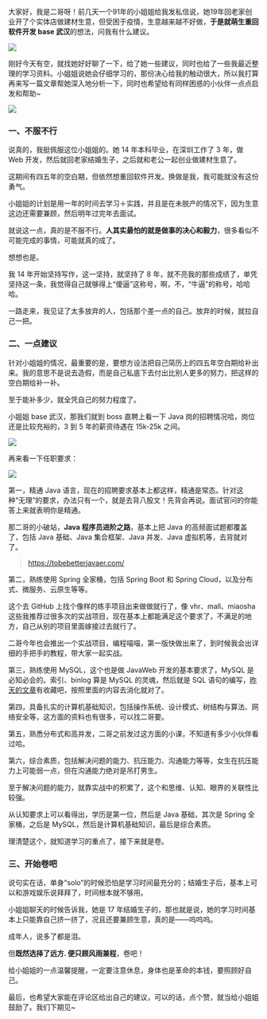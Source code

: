 

大家好，我是二哥呀！前几天一个91年的小姐姐给我发私信说，她19年回老家创业开了个实体店做建材生意，但受困于疫情，生意越来越不好做，**于是就萌生重回软件开发 base 武汉**的想法，问我有什么建议。

![](https://cdn.tobebetterjavaer.com/tobebetterjavaer/images/xianliaolaoke/chengxuyuannv-chonghui-java-1.png)

刚好今天有空，就找她好好聊了一下，给了她一些建议，同时也给了一些我最近整理的学习资料。小姐姐说她会仔细学习的，那份决心给我的触动很大，所以我打算再来写一篇文章帮她深入地分析一下，同时也希望给有同样困惑的小伙伴一点点启发和帮助~

![](https://cdn.tobebetterjavaer.com/tobebetterjavaer/images/xianliaolaoke/chengxuyuannv-chonghui-java-2.png)

### 一、不服不行

说真的，我挺佩服这位小姐姐的。她 14 年本科毕业，在深圳工作了 3 年，做 Web 开发，然后就回老家结婚生子，之后就和老公一起创业做建材生意了。

这期间有四五年的空白期，但依然想重回软件开发。换做是我，我可能就没有这份勇气。

小姐姐的计划是用一年的时间去学习＋实践，并且是在未脱产的情况下，因为生意这边还需要兼顾，然后明年过完年去面试。

就说这一点，真的是不服不行。**人其实最怕的就是做事的决心和毅力**，很多看似不可能完成的事情，可能就真的成了。

想想也是。

我 14 年开始坚持写作，这一坚持，就坚持了 8 年，就不亮我的那些成绩了，单凭坚持这一条，我觉得自己就够得上“傻逼”这称号，啊，不，“牛逼”的称号，哈哈哈。

一路走来，我见证了太多放弃的人，包括那个差一点的自己。放弃的时候，就拉自己一把。

### 二、一点建议

针对小姐姐的情况，最重要的是，要想方设法把自己简历上的四五年空白期给补出来。我的意思不是说去造假，而是自己私底下去付出比别人更多的努力，把这样的空白期给补一补。

至于能补多少，就全凭自己的努力程度了。

小姐姐 base 武汉，那我们就到 boss 直聘上看一下 Java 岗的招聘情况哈，岗位还是比较充裕的，3 到 5 年的薪资待遇在 15k-25k 之间。

![](https://cdn.tobebetterjavaer.com/tobebetterjavaer/images/xianliaolaoke/chengxuyuannv-chonghui-java-3.png)

再来看一下任职要求：

![](https://cdn.tobebetterjavaer.com/tobebetterjavaer/images/xianliaolaoke/chengxuyuannv-chonghui-java-4.png)

第一，精通 Java 语言，现在的招聘要求基本上都这样，精通是常态。针对这种“无理”的要求，办法只有一个，就是去背八股文！先背会再说。面试官问的你能答上来就表明你是精通。

那二哥的小破站，**Java 程序员进阶之路**，基本上把 Java 的高频面试题都覆盖了，包括 Java 基础、Java 集合框架、Java 并发、Java 虚拟机等，去背就对了。

>https://tobebetterjavaer.com/

第二，熟练使用 Spring 全家桶，包括 Spring Boot 和 Spring Cloud，以及分布式、微服务、云原生等等。

这个去 GitHub 上找个像样的练手项目出来做做就行了，像 vhr、mall、miaosha 这些我推荐过很多次的实战项目，现在基本上都能满足这个要求了，不满足的地方，自己从别的项目里面嫁接过去就行了。

二哥今年也会推出一个实战项目，编程喵喵，第一版快做出来了，到时候我会出详细的手把手的教程，带大家一起实战。

第三，熟练使用 MySQL，这个也是做 JavaWeb 开发的基本要求了，MySQL 是必知必会的。索引、binlog 算是 MySQL 的灵魂，然后就是 SQL 语句的编写，[昨天的文章](https://mp.weixin.qq.com/s/c-sy7tM0BmrqMUQFW7C65g)有收藏吧，按照里面的内容去消化就对了。

第四，具备扎实的计算机基础知识，包括操作系统、设计模式、树结构与算法、网络安全等，这方面的资料也有很多，可以找二哥要。

第五，熟悉分布式和高并发，二哥之前发过这方面的小课，不知道有多少小伙伴看过哈。

第六，综合素质，包括解决问题的能力、抗压能力、沟通能力等等，女生在抗压能力上可能弱一点，但在沟通能力绝对是吊打男生。

至于解决问题的能力，就靠实战中的积累了，这个和思维、认知、眼界的关联性比较强。

从认知要求上可以看得出，学历是第一位，然后是 Java 基础，其次是 Spring 全家桶，之后是 MySQL，然后是计算机基础知识，最后是综合素质。

理清楚这个，就知道学习的重点了，接下来就是卷。

### 三、开始卷吧

说句实在话，单身“solo”的时候恐怕是学习时间最充分的；结婚生子后，基本上可以和游戏娱乐说拜拜了，时间根本就不够用。

小姐姐聊天的时候告诉我，她是 17 年结婚生子的，那也就是说，她的学习时间基本上只能靠自己挤一挤了，况且还要兼顾生意，真的是——呜呜呜。

成年人，说多了都是泪。

但**既然选择了远方. 便只顾风雨兼程**，卷吧！

给小姐姐的一点温馨提醒，一定要注意休息，身体也是革命的本钱，要照顾好自己。

最后，也希望大家能在评论区给出自己的建议，可以的话，点个赞，就当给小姐姐鼓励了。我们下期见~
























